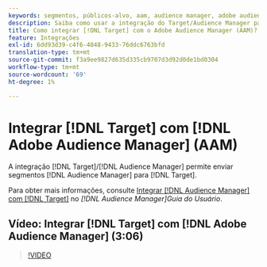 ```yaml
---
keywords: segmentos, públicos-alvo, aam, audience manager, adobe audience manager, integrar, integração
description: Saiba como usar a integração do Target/Audience Manager para enviar segmentos do Audience Manager (AAM) para o Adobe Target.
title: Como integrar [!DNL Target] com o Adobe Audience Manager (AAM)?
feature: Integrações
exl-id: 6dd93d39-c4f6-4048-9433-76ddc6763bfd
translation-type: tm+mt
source-git-commit: f3a9ee9827d635d335cb9707d3d92d0de1bd0304
workflow-type: tm+mt
source-wordcount: '69'
ht-degree: 1%

---
```


# Integrar [!DNL Target] com [!DNL Adobe Audience Manager] (AAM)

A integração [!DNL Target]/[!DNL Audience Manager] permite enviar segmentos [!DNL Audience Manager] para [!DNL Target].

Para obter mais informações, consulte [Integrar [!DNL Audience Manager] com [!DNL Target]](https://experienceleague.adobe.com/docs/audience-manager/user-guide/implementation-integration-guides/integration-other-solutions/aam-target-integration.html) no *[!DNL Audience Manager]Guia do Usuário*.

## Vídeo: Integrar [!DNL Target] com [!DNL Adobe Audience Manager] (3:06)

>[!VIDEO](https://video.tv.adobe.com/v/35151)


